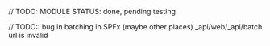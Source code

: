 // TODO: MODULE STATUS: done, pending testing

// TODO:: bug in batching in SPFx (maybe other places) _api/web/_api/batch url is invalid
